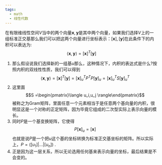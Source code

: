 ```yaml
---
tags:
  - math
  - 线性代数
---
```


在有限维线性空间$V$当中的两个向量$\mathbf{x},\mathbf{y}$是其中两个向量，如果我们选择$V$上的一组标准正交基那么我们可以把这两个向量进行坐标表示：$[\mathbf{x}],[\mathbf{y}]$在此条件下的内积可以表达为:$$\langle\mathbf{x},\mathbf{y} \rangle=[\mathbf{x}]^{T}[\mathbf{y}]$$
1. 那么假设说我们选择新的一组基$u$那么，这种情况下，内积的表达式是什么?按照内积的双线性性质，我们可以得到$$\langle\mathbf{x},\mathbf{y} \rangle =[\mathbf{x}]^{T}[\mathbf{y}]= [\mathbf{x}]_{u}^{T}P^{T}P[\mathbf{y}]_u=[\mathbf{x}]_{u}^{T}S[\mathbf{y}]_{u}^{T}$$
2. 这里面$$S =\begin{pmatrix}\langle u_i,u_j \rangle\end{pmatrix}$$被称之为Gram矩阵，里面任意一个元素相当于是任意两个基向量的内积，很明显这是一个对称的正定矩阵，因为毕竟它组成的二次型实际上表示向量的模长。
3. 同时$P$是一个基变换矩阵，它使得$$P[\mathbf{x}]_u=[\mathbf{x}]$$也就是说$P$是一个把$u$这个基的坐标转换为标准正交基坐标的矩阵。所以实际上，$P = ([u_1]|...|[u_n])$ .
4. 正是因为这一层关系，所以无论选用任何基来表示向量的坐标，最后结果是不会变的。